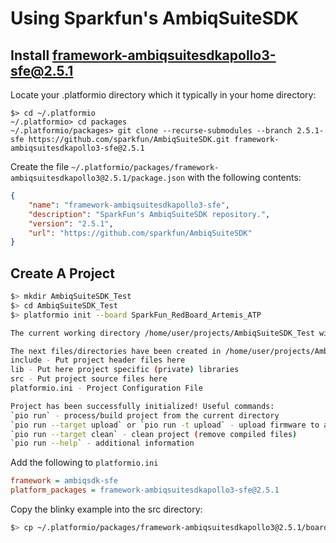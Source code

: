 # Using Sparkfun's AmbiqSuiteSDK

## Install framework-ambiqsuitesdkapollo3-sfe@2.5.1

Locate your .platformio directory which it typically in your home directory:

    $> cd ~/.platformio
    ~/.platformio> cd packages
    ~/.platformio/packages> git clone --recurse-submodules --branch 2.5.1-sfe https://github.com/sparkfun/AmbiqSuiteSDK.git framework-ambiqsuitesdkapollo3-sfe@2.5.1 

Create the file `~/.platformio/packages/framework-ambiqsuitesdkapollo3@2.5.1/package.json` with the following contents:

```json
{
    "name": "framework-ambiqsuitesdkapollo3-sfe",
    "description": "SparkFun's AmbiqSuiteSDK repository.",
    "version": "2.5.1",
    "url": "https://github.com/sparkfun/AmbiqSuiteSDK"
}
```

## Create A Project
```bash
$> mkdir AmbiqSuiteSDK_Test
$> cd AmbiqSuiteSDK_Test
$> platformio init --board SparkFun_RedBoard_Artemis_ATP

The current working directory /home/user/projects/AmbiqSuiteSDK_Test will be used for the project.

The next files/directories have been created in /home/user/projects/AmbiqSuiteSDK_Test
include - Put project header files here
lib - Put here project specific (private) libraries
src - Put project source files here
platformio.ini - Project Configuration File

Project has been successfully initialized! Useful commands:
`pio run` - process/build project from the current directory
`pio run --target upload` or `pio run -t upload` - upload firmware to a target
`pio run --target clean` - clean project (remove compiled files)
`pio run --help` - additional information
```

Add the following to `platformio.ini`
```ini
framework = ambiqsdk-sfe
platform_packages = framework-ambiqsuitesdkapollo3-sfe@2.5.1
```

Copy the blinky example into the src directory:
```bash
$> cp ~/.platformio/packages/framework-ambiqsuitesdkapollo3@2.5.1/boards_sfe/common/examples/blinky/main.c src/
```






